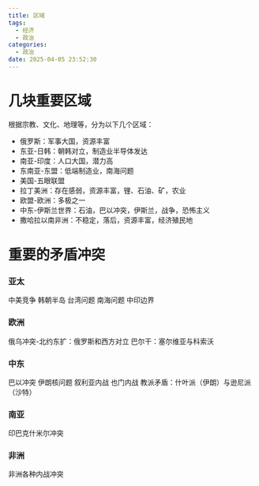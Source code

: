 ```yaml
---
title: 区域
tags:
  - 经济
  - 政治
categories:
  - 政治
date: 2025-04-05 23:52:30
---
```


# 几块重要区域
根据宗教、文化、地理等，分为以下几个区域：
- 俄罗斯：军事大国，资源丰富
- 东亚-日韩：朝韩对立，制造业半导体发达
- 南亚-印度：人口大国，潜力高
- 东南亚-东盟：低端制造业，南海问题
- 美国-五眼联盟
- 拉丁美洲：存在感弱，资源丰富，锂、石油、矿，农业
- 欧盟-欧洲：多极之一
- 中东-伊斯兰世界：石油，巴以冲突，伊斯兰，战争，恐怖主义
- 撒哈拉以南非洲：不稳定，落后，资源丰富，经济殖民地



# 重要的矛盾冲突

### 亚太
  中美竞争
  韩朝半岛
  台湾问题
  南海问题
  中印边界
### 欧洲
  俄乌冲突-北约东扩：俄罗斯和西方对立
  巴尔干：塞尔维亚与科索沃
### 中东
  巴以冲突
  伊朗核问题
  叙利亚内战
  也门内战
  教派矛盾：什叶派（伊朗）与逊尼派（沙特）
### 南亚
  印巴克什米尔冲突
### 非洲
  非洲各种内战冲突

